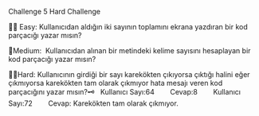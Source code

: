 Challenge 5 Hard Challenge 

🙌🏼 Easy: Kullanıcıdan aldığın iki sayının toplamını ekrana yazdıran bir kod parçacığı yazar mısın?

🌟Medium:  Kullanıcıdan alınan bir metindeki kelime sayısını hesaplayan bir kod parçacığı yazar mısın?

💪🏻Hard: Kullanıcının girdiği bir sayı karekökten çıkıyorsa çıktığı halini eğer çıkmıyorsa karekökten tam olarak çıkmıyor hata mesajı veren kod parçacığını yazar mısın?🗝️   Kullanıcı Sayı:64	       Cevap:8	       Kullanıcı Sayı:72	       Cevap: Karekökten tam olarak çıkmıyor.